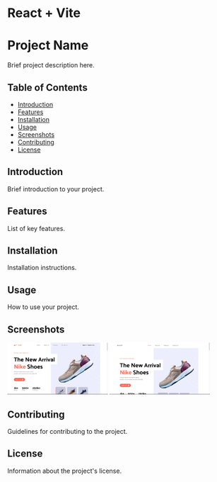 # React + Vite

# Project Name

Brief project description here.

## Table of Contents

- [Introduction](#introduction)
- [Features](#features)
- [Installation](#installation)
- [Usage](#usage)
- [Screenshots](#screenshots)
- [Contributing](#contributing)
- [License](#license)

## Introduction

Brief introduction to your project.

## Features

List of key features.

## Installation

Installation instructions.

## Usage

How to use your project.

## Screenshots

<!-- Side-by-side images -->
<div>
    <img src="src/assets/images/1.png" alt="Screenshot 1" width="45%"/>
    <img src="src/assets/images/2.png" alt="Screenshot 2" width="45%"/>
</div>

## Contributing

Guidelines for contributing to the project.

## License

Information about the project's license.
